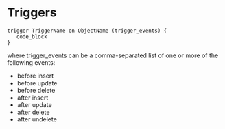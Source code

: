 # Triggers

```
trigger TriggerName on ObjectName (trigger_events) {
   code_block
}
```

where trigger_events can be a comma-separated list of one or more of the following events:
* before insert
* before update
* before delete
* after insert
* after update
* after delete
* after undelete

